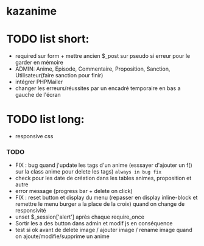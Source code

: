 # kazanime


# TODO list short:
- required sur form + mettre ancien $_post sur pseudo si erreur pour le garder en mémoire
- ADMIN: Anime, Episode, Commentaire, Proposition, Sanction, Utilisateur(faire sanction pour finir)
- intégrer PHPMailer
- changer les erreurs/réussites par un encadré temporaire en bas a gauche de l'écran



# TODO list long:
- responsive css






### TODO
- FIX : bug quand j'update les tags d'un anime (esssayer d'ajouter un f() sur la class anime pour delete les tags) `always in bug fix`
- check pour les date de création dans les tables animes, proposition et autre
- error message (progress bar + delete on click)
- FIX : reset button et display du menu (repasser en display inline-block et remettre le menu burger a la place de la croix) quand on change de responsivité
- unset $_session['alert'] après chaque require_once
- Sortir les a des button dans admin et modif js en conséquence
- test si ok avant de delete image / ajouter image / rename image quand on ajoute/modifie/supprime un anime